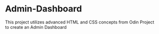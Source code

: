 # Admin-Dashboard
This project utilizes advanced HTML and CSS concepts from Odin Project to create an Admin Dashboard
